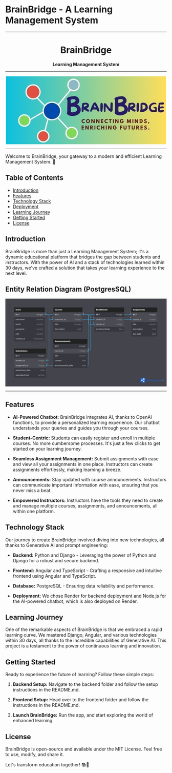 # BrainBridge - A Learning Management System

<hr/>

<h1 style="display:flex;justify-content:center;font-weight:bold">BrainBridge  </h1>
<span style="display:flex;justify-content:center;font-weight:bold">Learning Management System</span>

<hr/>

<div style="display:flex;justify-content:center">

<img  src="./Frontend/Brain_LMS/src/assets/BORCELLE (1).jpg" alt="error">
</div>

<hr/>

Welcome to BrainBridge, your gateway to a modern and efficient Learning Management System. 🚀

## Table of Contents

- [Introduction](#introduction)
- [Features](#features)
- [Technology Stack](#technology-stack)
- [Deployment](#deployment)
- [Learning Journey](#learning-journey)
- [Getting Started](#getting-started)
- [License](#license)

## Introduction

BrainBridge is more than just a Learning Management System; it's a dynamic educational platform that bridges the gap between students and instructors. With the power of AI and a stack of technologies learned within 30 days, we've crafted a solution that takes your learning experience to the next level.

## Entity Relation Diagram (PostgresSQL)

<div style="display:flex;justify-content:center">

<img src="./Frontend/Brain_LMS/src/assets/BrainBridge (1).png" alt="error">
</div>
<hr/>

## Features

- **AI-Powered Chatbot:** BrainBridge integrates AI, thanks to OpenAI functions, to provide a personalized learning experience. Our chatbot understands your queries and guides you through your courses.

- **Student-Centric:** Students can easily register and enroll in multiple courses. No more cumbersome processes. It's just a few clicks to get started on your learning journey.

- **Seamless Assignment Management:** Submit assignments with ease and view all your assignments in one place. Instructors can create assignments effortlessly, making learning a breeze.

- **Announcements:** Stay updated with course announcements. Instructors can communicate important information with ease, ensuring that you never miss a beat.

- **Empowered Instructors:** Instructors have the tools they need to create and manage multiple courses, assignments, and announcements, all within one platform.

## Technology Stack

Our journey to create BrainBridge involved diving into new technologies, all thanks to Generative AI and prompt engineering:

- **Backend:** Python and Django - Leveraging the power of Python and Django for a robust and secure backend.

- **Frontend:** Angular and TypeScript - Crafting a responsive and intuitive frontend using Angular and TypeScript.

- **Database:** PostgreSQL - Ensuring data reliability and performance.

- **Deployment:** We chose Render for backend deployment and Node.js for the AI-powered chatbot, which is also deployed on Render.

## Learning Journey

One of the remarkable aspects of BrainBridge is that we embraced a rapid learning curve. We mastered Django, Angular, and various technologies within 30 days, all thanks to the incredible capabilities of Generative AI. This project is a testament to the power of continuous learning and innovation.

## Getting Started

Ready to experience the future of learning? Follow these simple steps:

1. **Backend Setup:** Navigate to the backend folder and follow the setup instructions in the README.md.

2. **Frontend Setup:** Head over to the frontend folder and follow the instructions in the README.md.

3. **Launch BrainBridge:** Run the app, and start exploring the world of enhanced learning.

## License

BrainBridge is open-source and available under the MIT License. Feel free to use, modify, and share it.

Let's transform education together! 📚🌟
